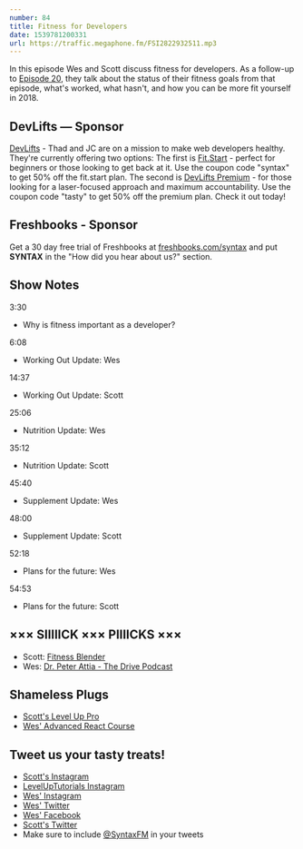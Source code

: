 ```yaml
---
number: 84
title: Fitness for Developers
date: 1539781200331
url: https://traffic.megaphone.fm/FSI2822932511.mp3
---
```


In this episode Wes and Scott discuss fitness for developers. As a follow-up to [Episode 20](https://syntax.fm/show/020/fitness-nutrition-and-losing-weight), they talk about the status of their fitness goals from that episode, what's worked, what hasn't, and how you can be more fit yourself in 2018.

## DevLifts — Sponsor

[DevLifts](https://devlifts.io/) - Thad and JC are on a mission to make web developers healthy. They're currently offering two options: The first is [Fit.Start](https://devlifts.io/join) - perfect for beginners or those looking to get back at it. Use the coupon code "syntax" to get 50% off the fit.start plan. The second is [DevLifts Premium](https://devlifts.io/join) - for those looking for a laser-focused approach and maximum accountability. Use the coupon code "tasty" to get 50% off the premium plan. Check it out today!

## Freshbooks - Sponsor

Get a 30 day free trial of Freshbooks at [freshbooks.com/syntax](https://freshbooks.com/syntax) and put **SYNTAX** in the "How did you hear about us?" section.

## Show Notes

3:30

* Why is fitness important as a developer?

6:08

* Working Out Update: Wes

14:37

* Working Out Update: Scott

25:06

* Nutrition Update: Wes

35:12

* Nutrition Update: Scott

45:40

* Supplement Update: Wes

48:00

* Supplement Update: Scott

52:18

* Plans for the future: Wes

54:53

* Plans for the future: Scott

## ××× SIIIIICK ××× PIIIICKS ×××

* Scott: [Fitness Blender](https://www.fitnessblender.com/)
* Wes: [Dr. Peter Attia - The Drive Podcast](https://peterattiamd.com/podcast/)

## Shameless Plugs

* [Scott's Level Up Pro](https://LevelUpTutorials.com/pro)
* [Wes' Advanced React Course](https://advancedreact.com/)

## Tweet us your tasty treats!

* [Scott's Instagram](https://www.instagram.com/stolinski/)
* [LevelUpTutorials Instagram](https://www.instagram.com/LevelUpTutorials/)
* [Wes' Instagram](https://www.instagram.com/wesbos/)
* [Wes' Twitter](https://twitter.com/wesbos)
* [Wes' Facebook](https://www.facebook.com/wesbos.developer)
* [Scott's Twitter](https://twitter.com/stolinski)
* Make sure to include [@SyntaxFM](https://twitter.com/SyntaxFM) in your tweets

